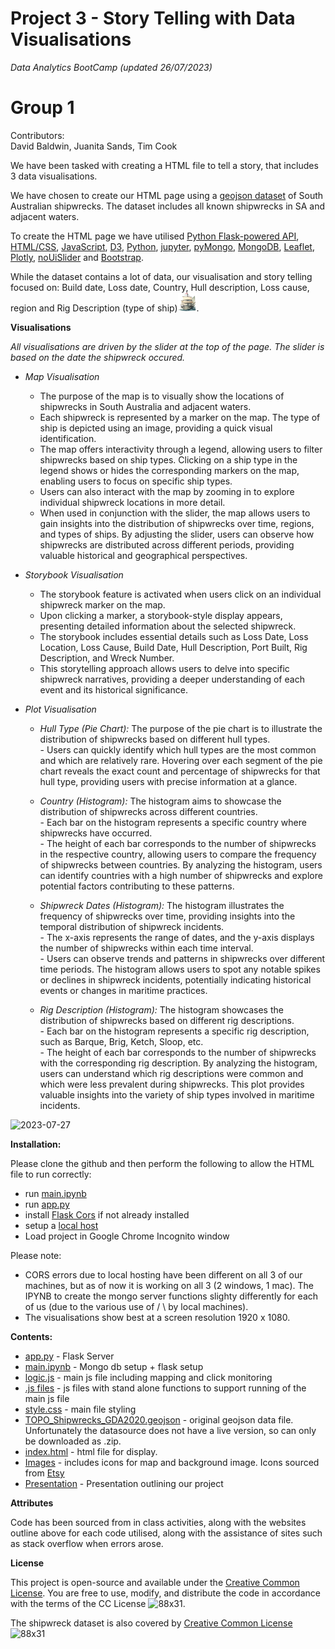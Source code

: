 # Project 3 - Story Telling with Data Visualisations
_Data Analytics BootCamp (updated 26/07/2023)_

# Group 1
Contributors:  
David Baldwin, Juanita Sands, Tim Cook

We have been tasked with creating a HTML file to tell a story, that includes 3 data visualisations.

We have chosen to create our HTML page using a [geojson dataset](https://data.sa.gov.au/data/dataset/shipwrecks) of South Australian shipwrecks. The dataset includes all known shipwrecks in SA and adjacent waters.

To create the HTML page we have utilised [Python Flask-powered API](https://flask.palletsprojects.com/en/2.3.x/), [HTML/CSS](https://html.com/), [JavaScript](https://www.javascript.com/), [D3](https://d3js.org/), [Python](https://www.python.org/), [jupyter](https://jupyter.org/), [pyMongo](https://pymongo.readthedocs.io/en/stable/), [MongoDB](https://www.mongodb.com/), [Leaflet](https://leafletjs.com/), [Plotly](https://plotly.com/javascript/), [noUiSlider](https://refreshless.com/nouislider/) and [Bootstrap](https://www.bootstrapcdn.com/).

While the dataset contains a lot of data, our visualisation and story telling focused on: Build date, Loss date, Country, Hull description, Loss cause, region and Rig Description (type of ship)<img src="static/images/barque.png" alt="ship" width="30" height="30">.

**Visualisations**    

_All visualisations are driven by the slider at the top of the page. The slider is based on the date the shipwreck occured._

- _Map Visualisation_  
    - The purpose of the map is to visually show the locations of shipwrecks in South Australia and adjacent waters.  
    - Each shipwreck is represented by a marker on the map. The type of ship is depicted using an image, providing a quick visual identification.  
    - The map offers interactivity through a legend, allowing users to filter shipwrecks based on ship types. Clicking on a ship type in the legend shows or hides the corresponding markers on the map, enabling users to focus on specific ship types.  
    - Users can also interact with the map by zooming in to explore individual shipwreck locations in more detail.  
    - When used in conjunction with the slider, the map allows users to gain insights into the distribution of shipwrecks over time, regions, and types of ships. By adjusting the slider, users can observe how shipwrecks are distributed across different periods, providing valuable historical and geographical perspectives.  

- _Storybook Visualisation_    
     -   The storybook feature is activated when users click on an individual shipwreck marker on the map.
     -   Upon clicking a marker, a storybook-style display appears, presenting detailed information about the selected shipwreck.
     -   The storybook includes essential details such as Loss Date, Loss Location, Loss Cause, Build Date, Hull Description, Port Built, Rig Description, and Wreck Number.
     -   This storytelling approach allows users to delve into specific shipwreck narratives, providing a deeper understanding of each event and its historical significance.  

- _Plot Visualisation_   
   -    _Hull Type (Pie Chart):_ The purpose of the pie chart is to illustrate the distribution of shipwrecks based on different hull types.  
       -    Users can quickly identify which hull types are the most common and which are relatively rare. Hovering over each segment of the pie chart reveals the exact count and percentage of shipwrecks for that hull type, providing users with precise information at a glance.

   -    _Country (Histogram):_ The histogram aims to showcase the distribution of shipwrecks across different countries.    
       -    Each bar on the histogram represents a specific country where shipwrecks have occurred.  
       -    The height of each bar corresponds to the number of shipwrecks in the respective country, allowing users to compare the frequency of shipwrecks between countries.  By analyzing the histogram, users can identify countries with a high number of shipwrecks and explore potential factors contributing to these patterns.
  
   -    _Shipwreck Dates (Histogram):_  The histogram illustrates the frequency of shipwrecks over time, providing insights into the temporal distribution of shipwreck incidents.  
       -    The x-axis represents the range of dates, and the y-axis displays the number of shipwrecks within each time interval.  
       -    Users can observe trends and patterns in shipwrecks over different time periods.  The histogram allows users to spot any notable spikes or declines in shipwreck incidents, potentially indicating historical events or changes in maritime practices.
     
   -    _Rig Description (Histogram):_  The histogram showcases the distribution of shipwrecks based on different rig descriptions.  
       -    Each bar on the histogram represents a specific rig description, such as Barque, Brig, Ketch, Sloop, etc.  
       -    The height of each bar corresponds to the number of shipwrecks with the corresponding rig description.  By analyzing the histogram, users can understand which rig descriptions were common and which were less prevalent during shipwrecks. This plot provides valuable insights into the variety of ship types involved in maritime incidents.  

![2023-07-27](https://github.com/Evkn00/g1p3/assets/127099343/160bce6e-b42a-4d65-8827-8b0a02652b21)




**Installation:**


Please clone the github and then perform the following to allow the HTML file to run correctly:
- run [main.ipynb](main.ipynb)
- run [app.py](app.py)
- install [Flask Cors](https://pypi.org/project/Flask-Cors/) if not already installed
- setup a [local host](https://developer.mozilla.org/en-US/docs/Learn/Common_questions/Tools_and_setup/set_up_a_local_testing_server)
- Load project in Google Chrome Incognito window

Please note:
- CORS errors due to local hosting have been different on all 3 of our machines, but as of now it is working on all 3 (2 windows, 1 mac). The IPYNB to create the mongo server functions slighty differently for each of us (due to the various use of / \ by local machines).
- The visualisations show best at a screen resolution 1920 x 1080.

**Contents:**
- [app.py](app.py) - Flask Server
- [main.ipynb](main.ipynb) - Mongo db setup + flask setup
- [logic.js](static/js/logic.js) - main js file including mapping and click monitoring
- [.js files](static/js) - js files with stand alone functions to support running of the main js file
- [style.css](static/css/style.css) - main file styling
- [TOPO_Shipwrecks_GDA2020.geojson](data/TOPO_Shipwrecks_GDA2020.geojson) - original geojson data file. Unfortunately the datasource does not have a live version, so can only be downloaded as .zip.
- [index.html](index.html) - html file for display.
- [Images](static/images) - includes icons for map and background image. Icons sourced from [Etsy](https://www.etsy.com/au/shop/GJBClipArts?ref=l2-about-shopname)
- [Presentation](Presentation/Presentation%20Slides.pptx) - Presentation outlining our project

**Attributes**

Code has been sourced from in class activities, along with the websites outline above for each code utilised, along with the assistance of sites such as stack overflow when errors arose.

**License**

This project is open-source and available under the [Creative Common License](https://creativecommons.org/licenses/by/4.0/). You are free to use, modify, and distribute the code in accordance with the terms of the CC License ![88x31](https://github.com/Evkn00/g1p3/assets/127099343/014e8657-cc39-4673-954d-883e08bb2cc7).

The shipwreck dataset is also covered by [Creative Common License](https://creativecommons.org/licenses/by/4.0/) ![88x31](https://github.com/Evkn00/g1p3/assets/127099343/014e8657-cc39-4673-954d-883e08bb2cc7)

